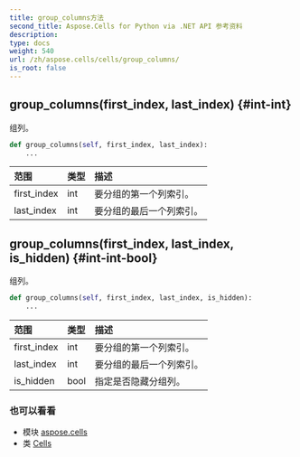 ```yaml
---
title: group_columns方法
second_title: Aspose.Cells for Python via .NET API 参考资料
description:
type: docs
weight: 540
url: /zh/aspose.cells/cells/group_columns/
is_root: false
---
```

##  group_columns(first_index, last_index) {#int-int}
组列。



```python
def group_columns(self, first_index, last_index):
    ...
```


|范围|类型|描述|
| :- | :- | :- |
| first_index | int |要分组的第一个列索引。|
| last_index | int |要分组的最后一个列索引。|


##  group_columns(first_index, last_index, is_hidden) {#int-int-bool}
组列。



```python
def group_columns(self, first_index, last_index, is_hidden):
    ...
```


|范围|类型|描述|
| :- | :- | :- |
| first_index | int |要分组的第一个列索引。|
| last_index | int |要分组的最后一个列索引。|
| is_hidden | bool |指定是否隐藏分组列。|



### 也可以看看
* 模块 [aspose.cells](../../)
* 类 [Cells](/cells/python-net/zh/aspose.cells/cells)
